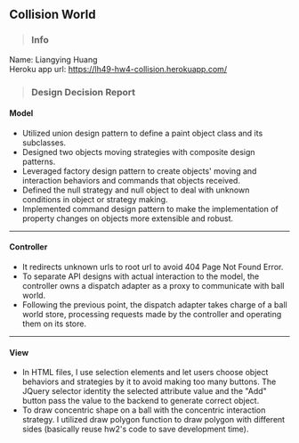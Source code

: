 ## Collision World

> ### Info

Name: Liangying Huang <br>
Heroku app url: https://lh49-hw4-collision.herokuapp.com/ <br>


> ### Design Decision Report
#### Model
* Utilized union design pattern to define a paint object class and its subclasses.
* Designed two objects moving strategies with composite design patterns.
* Leveraged factory design pattern to create objects' moving and interaction behaviors and commands that objects received.
* Defined the null strategy and null object to deal with unknown conditions in object or strategy making.
* Implemented command design pattern to make the implementation of property changes on objects more extensible and robust.

---

#### Controller
* It redirects unknown urls to root url to avoid 404 Page Not Found Error.
* To separate API designs with actual interaction to the model, the controller owns a dispatch adapter as a proxy to communicate with ball world.
* Following the previous point, the dispatch adapter takes charge of a ball world store, processing requests made by the controller and operating them on its store.

---

#### View

* In HTML files, I use selection elements and let users choose object behaviors and strategies by it to avoid making too many buttons. The JQuery selector identity the selected attribute value and the "Add" button pass the value to the backend to generate correct object.
* To draw concentric shape on a ball with the concentric interaction strategy. I utilized draw polygon function to draw polygon with different sides (basically reuse hw2's code to save development time).
